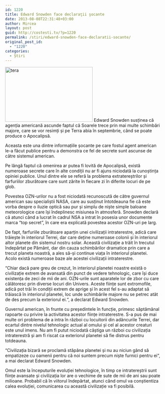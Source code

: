 ```yaml
---
id: 1220
title: Edward Snowden face declaraţii şocante
date: 2013-08-08T22:31:48+03:00
author: Mircea
layout: post
guid: http://costesti.tv/?p=1220
permalink: /stiri/edward-snowden-face-declaratii-socante/
original_post_id:
  - "1220"
categories:
  - Știri
---
```

<img alt="tera" class="alignleft size-full wp-image-1221" height="177" src="http://costestean.files.wordpress.com/2013/08/tera.jpeg" width="284" />&nbsp;Edward Snowden susținea că agenția americană ascunde faptul că Soarele trece prin mai multe schimbări majore, care se vor resimți și pe Terra abia &icirc;n septembrie, c&acirc;nd se poate produce o Apocalipsă. 

Aceasta este una dintre informațiile șocante pe care fostul agent american le-a făcut publice pentru a demonstra ce fel de secrete sunt ascunse de către sistemul american. 

Pe l&acirc;ngă faptul că omenirea ar putea fi lovită de Apocalipsă, există numeroase secrete care &icirc;n alte condiții nu ar fi ajuns niciodată la cunoștința opiniei publice. Unul dintre ele se referă la problema extratereștrilor și farfuriilor zburătoare care sunt zărite &icirc;n fiecare zi &icirc;n diferite locuri de pe glob. 

Povestea OZN-urilor nu a fost niciodată recunoscută de către guvernul american sau specialiștii NASA, care au susținut &icirc;ntotdeauna fie că este vorba despre o iluzie optică sau pur și simplu de niște simple baloane meteorologice care &icirc;și &icirc;ndeplinesc misiunea &icirc;n atmosferă. Snowden declară că atunci c&acirc;nd a lucrat &icirc;n cadrul NSA a intrat &icirc;n posesia unor documente marca &ldquo;top secret&rdquo;, &icirc;n care era explicată povestea acestor OZN-uri pe larg. 

De fapt, farfuriile zburătoare aparțin unei civilizații intraterestre, adică care trăiește &icirc;n interiorul Terrei, dar care deține numeroase colonii și &icirc;n interiorul altor planete din sistemul nostru solar. Această civilizație a trăit &icirc;n trecutul &icirc;ndepărtat pe Păm&acirc;nt, dar din cauza schimbărilor dramatice prin care a trecut planeta noastră, a ales să-și continue viața &icirc;n interiorul planetei. Acolo există numeroase baze ale acestei civilizații intraterestre. 

&ldquo;Chiar dacă pare greu de crezut, &icirc;n interiorul planetei noastre există o civilizație extrem de avansată din punct de vedere tehnologic, care &icirc;și duce existența de zeci de mii de ani. OZN-urile sunt aparatele lor de zbor cu care călătoresc prin diverse locuri din Univers. Aceste ființe sunt extromofile, adică pot trăi &icirc;n condiții extrem de aprige și &icirc;n acest fel s-au adaptat să trăiască &icirc;n interiorul planetei, loc unde schimbările majore nu se petrec at&acirc;t de des precum la exteriorul ei.&ldquo;, a declarat Edward Snowden. 

Guvernul american, &icirc;n frunte cu președintele &icirc;n funcție, primesc săptăm&acirc;nal rapoarte cu privire la activitatea acestor ființe intraterestre. S-a pus de mai multe ori problema de a intra &icirc;n război cu locuitorii din ad&acirc;ncurile Terrei, dar ecartul dintre nivelul tehnologic actual al omului și cel al acestor creaturi este unul imens. Nu am fi putut niciodată c&acirc;știga un război cu civilizația intraterestră și am fi riscat ca exteriorul planetei să fie distrus pentru totdeauna. 

&ldquo;Civilizația bizară se proclamă stăp&acirc;na planetei și nu au niciun g&acirc;nd să empatizeze cu oamenii pentru că noi suntem precum niște furnici pentru ei&ldquo;, a mai declarat Edward Snowden. 

Omul este la &icirc;nceputurile evoluției tehnologice, &icirc;n timp ce intratereștrii sunt ființe avansate și civilizația lor are o vechime de sute de mii de ani sau poate milioane. Probabil că &icirc;n viitorul &icirc;ndepărtat, atunci c&acirc;nd omul va conștientiza calea evoluției, comunicarea cu această civilizație va fi posibilă.